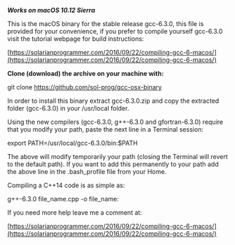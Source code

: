 ***Works on macOS 10.12 Sierra***

This is the macOS binary for the stable release gcc-6.3.0, this file is provided for your convenience, if you prefer to compile yourself gcc-6.3.0 visit the tutorial webpage for build instructions:

[https://solarianprogrammer.com/2016/09/22/compiling-gcc-6-macos/](https://solarianprogrammer.com/2016/09/22/compiling-gcc-6-macos/)

**Clone (download) the archive on your machine with:**

git clone https://github.com/sol-prog/gcc-osx-binary

In order to install this binary extract gcc-6.3.0.zip and copy the extracted folder (gcc-6.3.0) in your /usr/local folder.

Using the new compilers (gcc-6.3.0, g++-6.3.0 and gfortran-6.3.0) require that you modify your path, paste the next line in a Terminal session:

export PATH=/usr/local/gcc-6.3.0/bin:$PATH

The above will modify temporarily your path (closing the Terminal will revert to the default path). If you want to add this permanently to your path add the above line in the .bash_profile file from your Home.

Compiling a C++14 code is as simple as:

g++-6.3.0 file_name.cpp -o file_name:

If you need more help leave me a comment at:

[https://solarianprogrammer.com/2016/09/22/compiling-gcc-6-macos/](https://solarianprogrammer.com/2016/09/22/compiling-gcc-6-macos/)
